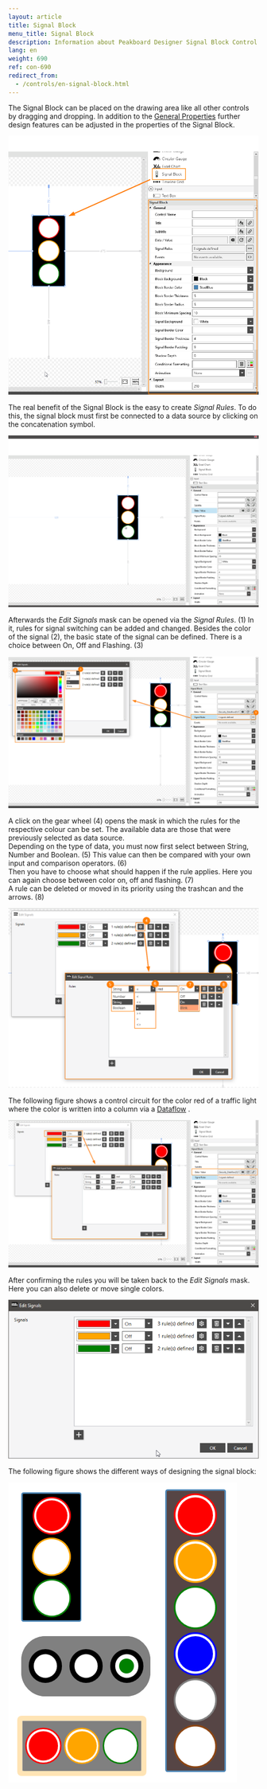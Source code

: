 ```yaml
---
layout: article
title: Signal Block
menu_title: Signal Block
description: Information about Peakboard Designer Signal Block Control.
lang: en
weight: 690
ref: con-690
redirect_from:
  - /controls/en-signal-block.html
---
```



The Signal Block can be placed on the drawing area like all other controls by dragging and dropping.
In addition to the [General Properties](https://help.peakboard.com/controls/en-general-properties.html) further design features can be adjusted in the properties of the Signal Block.


![image_1](/assets/images/Controls/Signal-Block/signalblock1.png)


The real benefit of the Signal Block is the easy to create *Signal Rules*. To do this, the signal block must first be connected to a data source by clicking on the concatenation symbol.

![image_1](/assets/images/Controls/Signal-Block/signalblock2.gif)

Afterwards the *Edit Signals* mask can be opened via the *Signal Rules*. (1)
In it, rules for signal switching can be added and changed.
Besides the color of the signal (2), the basic state of the signal can be defined. There is a choice between On, Off and Flashing. (3) 


![image_1](/assets/images/Controls/Signal-Block/signalblock3.png)

 
A click on the gear wheel (4) opens the mask in which the rules for the respective colour can be set.
The available data are those that were previously selected as data source.  
Depending on the type of data, you must now first select between String, Number and Boolean. (5)
This value can then be compared with your own input and comparison operators. (6)  
Then you have to choose what should happen if the rule applies. Here you can again choose between color on, off and flashing. (7)  
A rule can be deleted or moved in its priority using the trashcan and the arrows. (8)  


![image_1](/assets/images/Controls/Signal-Block/signalblock4.png)


The following figure shows a control circuit for the color red of a traffic light where the color is written into a column via a [Dataflow](https://help.peakboard.com/dataflows/en-getting-started.html) .


![image_1](/assets/images/Controls/Signal-Block/signalblock6.png)


After confirming the rules you will be taken back to the *Edit Signals* mask. Here you can also delete or move single colors.


![image_1](/assets/images/Controls/Signal-Block/signalblock7.png)


The following figure shows the different ways of designing the signal block:


![image_1](/assets/images/Controls/Signal-Block/signalblock5.png)